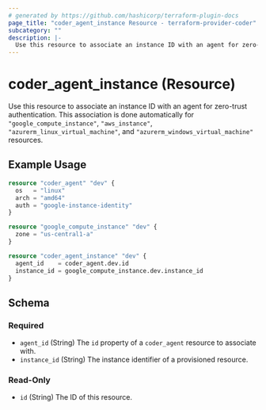 ```yaml
---
# generated by https://github.com/hashicorp/terraform-plugin-docs
page_title: "coder_agent_instance Resource - terraform-provider-coder"
subcategory: ""
description: |-
  Use this resource to associate an instance ID with an agent for zero-trust authentication. This association is done automatically for "google_compute_instance", "aws_instance", "azurerm_linux_virtual_machine", and "azurerm_windows_virtual_machine" resources.
---
```


# coder_agent_instance (Resource)

Use this resource to associate an instance ID with an agent for zero-trust authentication. This association is done automatically for `"google_compute_instance"`, `"aws_instance"`, `"azurerm_linux_virtual_machine"`, and `"azurerm_windows_virtual_machine"` resources.

## Example Usage

```terraform
resource "coder_agent" "dev" {
  os   = "linux"
  arch = "amd64"
  auth = "google-instance-identity"
}

resource "google_compute_instance" "dev" {
  zone = "us-central1-a"
}

resource "coder_agent_instance" "dev" {
  agent_id    = coder_agent.dev.id
  instance_id = google_compute_instance.dev.instance_id
}
```

<!-- schema generated by tfplugindocs -->
## Schema

### Required

- `agent_id` (String) The `id` property of a `coder_agent` resource to associate with.
- `instance_id` (String) The instance identifier of a provisioned resource.

### Read-Only

- `id` (String) The ID of this resource.

